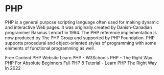 # PHP

PHP is a general purpose scripting language often used for making dynamic and interactive Web pages. It was originally created by Danish-Canadian programmer Rasmus Lerdorf in 1994. The PHP reference implementation is now produced by The PHP Group and supported by PHP Foundation. PHP supports procedural and object-oriented styles of programming with some elements of functional programming as well.

<ResourceGroupTitle>Free Content</ResourceGroupTitle>
<BadgeLink colorScheme='blue' badgeText='Official Website' href='https://php.org/'>PHP Website</BadgeLink>
<BadgeLink colorScheme='yellow' badgeText='Read' href='https://www.w3schools.com/php/'>Learn PHP - W3Schools</BadgeLink>
<BadgeLink colorScheme='yellow' badgeText='Read' href='https://phptherightway.com/'>PHP - The Right Way</BadgeLink>
<BadgeLink badgeText='Watch' href='https://www.youtube.com/watch?v=2eebptXfEvw'>PHP For Absolute Beginners</BadgeLink>
<BadgeLink badgeText='Watch' href='https://www.youtube.com/watch?v=sVbEyFZKgqk&list=PLr3d3QYzkw2xabQRUpcZ_IBk9W50M9pe-'>Full PHP 8 Tutorial - Learn PHP The Right Way In 2022</BadgeLink>
